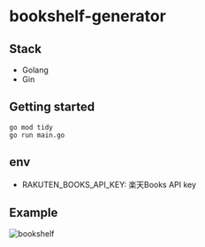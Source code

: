 # bookshelf-generator

## Stack

- Golang
- Gin

## Getting started

```shell
go mod tidy
go run main.go
```

## env

- RAKUTEN_BOOKS_API_KEY: 楽天Books API key

## Example

![bookshelf](https://bookshelf-generator.onrender.com)
